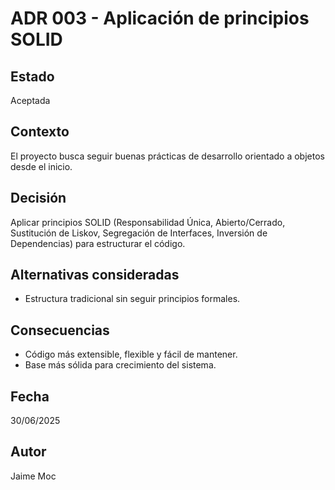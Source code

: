 # ADR 003 - Aplicación de principios SOLID

## Estado
Aceptada

## Contexto
El proyecto busca seguir buenas prácticas de desarrollo orientado a objetos desde el inicio.

## Decisión
Aplicar principios SOLID (Responsabilidad Única, Abierto/Cerrado, Sustitución de Liskov, Segregación de Interfaces, Inversión de Dependencias) para estructurar el código.

## Alternativas consideradas
- Estructura tradicional sin seguir principios formales.

## Consecuencias
- Código más extensible, flexible y fácil de mantener.
- Base más sólida para crecimiento del sistema.

## Fecha
30/06/2025

## Autor
Jaime Moc